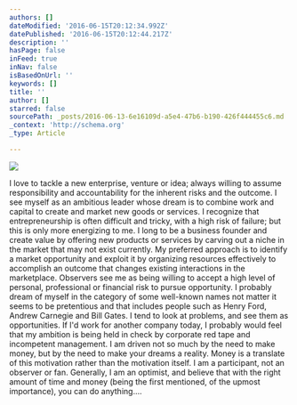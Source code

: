 ```yaml
---
authors: []
dateModified: '2016-06-15T20:12:34.992Z'
datePublished: '2016-06-15T20:12:44.217Z'
description: ''
hasPage: false
inFeed: true
inNav: false
isBasedOnUrl: ''
keywords: []
title: ''
author: []
starred: false
sourcePath: _posts/2016-06-13-6e16109d-a5e4-47b6-b190-426f444455c6.md
_context: 'http://schema.org'
_type: Article

---
```

![](https://the-grid-user-content.s3-us-west-2.amazonaws.com/45650e81-55a3-4294-94d9-1cd7e0466c56.jpg)

I love to tackle a new enterprise, venture or idea; always willing to assume responsibility and accountability for the inherent risks and the outcome. I see myself as an ambitious leader whose dream is to combine work and capital to create and market new goods or services. I recognize that entrepreneurship is often difficult and tricky, with a high risk of failure; but this is only more energizing to me. I long to be a business founder and create value by offering new products or services by carving out a niche in the market that may not exist currently. My preferred approach is to identify a market opportunity and exploit it by organizing resources effectively to accomplish an outcome that changes existing interactions in the marketplace. Observers see me as being willing to accept a high level of personal, professional or financial risk to pursue opportunity. I probably dream of myself in the category of some well-known names not matter it seems to be pretentious and that includes people such as Henry Ford, Andrew Carnegie and Bill Gates. I tend to look at problems, and see them as opportunities. If I'd work for another company today, I probably would feel that my ambition is being held in check by corporate red tape and incompetent management. I am driven not so much by the need to make money, but by the need to make your dreams a reality. Money is a translate of this motivation rather than the motivation itself. I am a participant, not an observer or fan. Generally, I am an optimist, and believe that with the right amount of time and money (being the first mentioned, of the upmost importance), you can do anything....